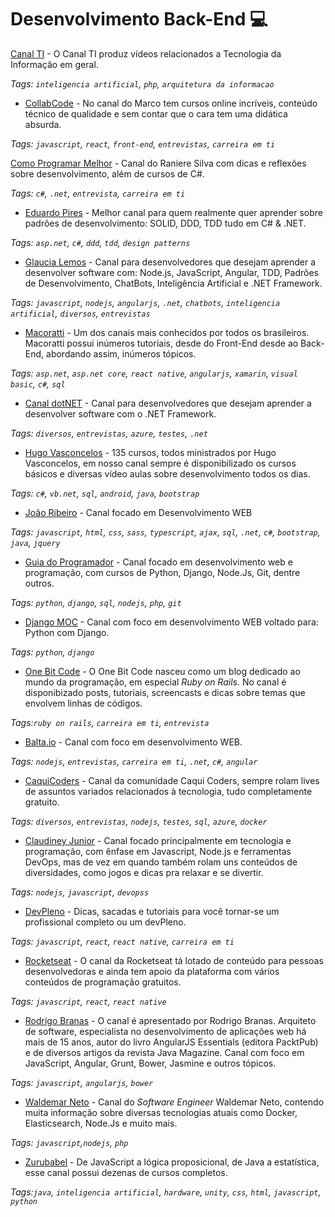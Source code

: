 # Desenvolvimento Back-End 💻

[Canal TI](https://www.youtube.com/channel/UCEQ-nGDGFupHyta90z6hVNQ) - O Canal TI produz vídeos relacionados a Tecnologia da Informação em geral.

_Tags: `inteligencia artificial`, `php`, `arquitetura da informacao`_

- [CollabCode](https://bit.ly/2Q0llrh) - No canal do Marco tem cursos online incríveis, conteúdo técnico de qualidade e sem contar que o cara tem uma didática absurda.

_Tags: `javascript`, `react`, `front-end`, `entrevistas`, `carreira em ti`_

[Como Programar Melhor](https://www.youtube.com/channel/UCwUtX5abMMaL8KkryVJx09w) - Canal do Raniere Silva com dicas e reflexões sobre desenvolvimento, além de cursos de C#.

_Tags: `c#`, `.net`, `entrevista`, `carreira em ti`_

- [Eduardo Pires](https://bit.ly/2rUu9W2) - Melhor canal para quem realmente quer aprender sobre padrões de desenvolvimento: SOLID, DDD, TDD tudo em C# & .NET.

_Tags: `asp.net`, `c#`, `ddd`, `tdd`, `design patterns`_

- [Glaucia Lemos](https://bit.ly/2LCZ9ms) - Canal para desenvolvedores que desejam aprender a desenvolver software com: Node.js, JavaScript, Angular, TDD, Padrões de Desenvolvimento, ChatBots, Inteligência Artificial e .NET Framework.

_Tags: `javascript`, `nodejs`, `angularjs`, `.net`, `chatbots`, `inteligencia artificial`, `diversos`, `entrevistas`_

- [Macoratti](https://bit.ly/2Lxk3Ds) - Um dos canais mais conhecidos por todos os brasileiros. Macoratti possui inúmeros tutoriais, desde do Front-End desde ao Back-End, abordando assim, inúmeros tópicos.

_Tags: `asp.net`, `asp.net core`, `react native`, `angularjs`, `xamarin`, `visual basic`, `c#`, `sql`_

- [Canal dotNET](https://bit.ly/2QOrkok) - Canal para desenvolvedores que desejam aprender a desenvolver software com o .NET Framework.

_Tags: `diversos`, `entrevistas`, `azure`, `testes`, `.net`_

- [Hugo Vasconcelos](https://bit.ly/2V9JwqH) - 135 cursos, todos ministrados por Hugo Vasconcelos, em nosso canal sempre é disponibilizado os cursos básicos e diversas vídeo aulas sobre desenvolvimento todos os dias.

_Tags: `c#`, `vb.net`, `sql`, `android`, `java`, `bootstrap`_

- [João Ribeiro](https://bit.ly/2CxTlb0) - Canal focado em Desenvolvimento WEB

_Tags: `javascript`, `html`, `css`, `sass`, `typescript`, `ajax`, `sql`, `.net`, `c#`, `bootstrap`, `java`, `jquery`_

- [Guia do Programador](https://bit.ly/2Bpb5CW) - Canal focado em desenvolvimento web e programação, com cursos de Python, Django, Node.Js, Git, dentre outros.

_Tags: `python`, `django`, `sql`, `nodejs`, `php`, `git`_

- [Django MOC](https://bit.ly/2d0b6CY) - Canal com foco em desenvolvimento WEB voltado para: Python com Django.

_Tags: `python`, `django`_

- [One Bit Code](https://bit.ly/2SlOajU) - O One Bit Code nasceu como um blog dedicado ao mundo da programação, em especial *Ruby on Rails*. No canal é disponibizado posts, tutoriais, screencasts e dicas sobre temas que envolvem linhas de códigos.

_Tags:`ruby on rails`, `carreira em ti`, `entrevista`_

- [Balta.io](https://bit.ly/2V4RBgF) - Canal com foco em desenvolvimento WEB.

_Tags: `nodejs`, `entrevistas`, `carreira em ti`, `.net`, `c#`, `angular`_

- [CaquiCoders](https://bit.ly/2V98I0I) - Canal da comunidade Caqui Coders, sempre rolam lives de assuntos variados relacionados à tecnologia, tudo completamente gratuito.

_Tags: `diversos`, `entrevistas`, `nodejs`, `testes`, `sql`, `azure`, `docker`_

- [Claudiney Junior](https://bit.ly/2EMlmxF) - Canal focado principalmente em tecnologia e programação, com ênfase em Javascript, Node.js e ferramentas DevOps, mas de vez em quando também rolam uns conteúdos de diversidades, como jogos e dicas pra relaxar e se divertir.

_Tags: `nodejs`, `javascript`, `devopss`_

- [DevPleno](https://bit.ly/2T755Xb) - Dicas, sacadas e tutoriais para você tornar-se um profissional completo ou um devPleno.

_Tags: `javascript`, `react`, `react native`, `carreira em ti`_

- [Rocketseat](https://bit.ly/2Tat9su) - O canal da Rocketseat tá lotado de conteúdo para pessoas desenvolvedoras e ainda tem apoio da plataforma com vários conteúdos de programação gratuitos.

_Tags: `javascript`, `react`, `react native`_

- [Rodrigo Branas](https://bit.ly/2QOC1Y2) - O canal é apresentado por Rodrigo Branas. Arquiteto de software, especialista no desenvolvimento de aplicações web há mais de 15 anos, autor do livro AngularJS Essentials (editora PacktPub) e de diversos artigos da revista Java Magazine. Canal com foco em JavaScript, Angular, Grunt, Bower, Jasmine e outros tópicos.

_Tags: `javascript`, `angularjs`, `bower`_

- [Waldemar Neto](https://bit.ly/2QMGXwm) - Canal do *Software Engineer* Waldemar Neto, contendo muita informação sobre diversas tecnologias atuais como Docker, Elasticsearch, Node.Js e muito mais.

_Tags: `javascript`,`nodejs`, `php`_

- [Zurubabel](https://www.youtube.com/channel/UCqWo_iZvIALqgmXkzJ8S0Sg) - De JavaScript a lógica proposicional, de Java a estatística, esse canal possui dezenas de cursos completos.

_Tags:`java`, `inteligencia artificial`, `hardware`, `unity`, `css`, `html`, `javascript`, `python`_